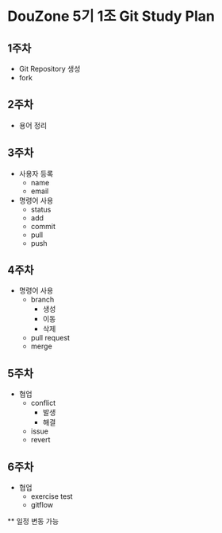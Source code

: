 # DouZone 5기 1조 Git Study Plan

## 1주차
- Git Repository 생성
- fork

## 2주차
- 용어 정리

## 3주차
- 사용자 등록
  - name
  - email
- 명령어 사용
  - status
  - add
  - commit
  - pull
  - push

## 4주차
- 명령어 사용
  - branch
    - 생성
    - 이동
    - 삭제
  - pull request
  - merge

## 5주차
- 협업
  - conflict
    - 발생
    - 해결
  - issue
  - revert

## 6주차
- 협업
  - exercise test
  - gitflow

** 일정 변동 가능
